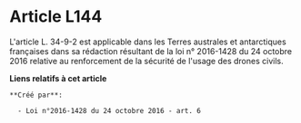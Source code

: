 # Article L144

L'article L. 34-9-2 est applicable dans les Terres australes et antarctiques françaises dans sa rédaction résultant de la loi
n° 2016-1428 du 24 octobre 2016 relative au renforcement de la sécurité de l'usage des drones civils.

**Liens relatifs à cet article**

	**Créé par**:

	  - Loi n°2016-1428 du 24 octobre 2016 - art. 6
